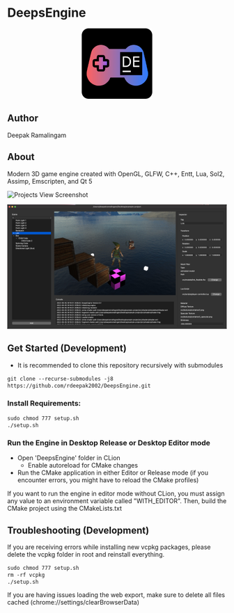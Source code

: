 # DeepsEngine

<p align="center">
  <a href="https://godotengine.org">
    <img src="doc/image/logo.png" height="162" alt="DeepsEngine logo">
  </a>
</p>

## Author

Deepak Ramalingam

## About

Modern 3D game engine created with OpenGL, GLFW, C++, Entt, Lua, Sol2, Assimp, Emscripten, and Qt 5

![Projects View Screenshot](doc/image/ProjectsView.png "Projects View")

![Editor View Screenshot](doc/image/EditorView.png "Editor View")

## Get Started (Development)

- It is recommended to clone this repository recursively with submodules

```shell
git clone --recurse-submodules -j8 https://github.com/rdeepak2002/DeepsEngine.git
```

### Install Requirements:

```shell
sudo chmod 777 setup.sh
./setup.sh
```

### Run the Engine in Desktop Release or Desktop Editor mode
- Open 'DeepsEngine' folder in CLion
  - Enable autoreload for CMake changes
- Run the CMake application in either Editor or Release mode (if you encounter errors, you might have to reload the CMake profiles)

If you want to run the engine in editor mode without CLion, you must assign any value to an environment variable called "WITH_EDITOR". Then, build the CMake project using the CMakeLists.txt

## Troubleshooting (Development)

If you are receiving errors while installing new vcpkg packages, please delete the vcpkg folder in root and reinstall everything.

```shell
sudo chmod 777 setup.sh
rm -rf vcpkg
./setup.sh
```

If you are having issues loading the web export, make sure to delete all files cached (chrome://settings/clearBrowserData)
